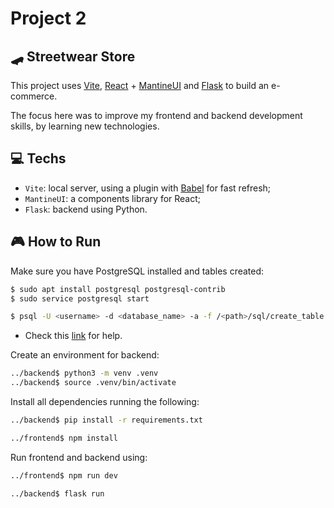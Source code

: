 # Project 2

## 🛹 Streetwear Store

This project uses [Vite](https://github.com/vitejs/vite-plugin-react/blob/main/packages/plugin-react/README.md), [React](https://react.dev/) + [MantineUI](https://mantine.dev/getting-started/) and [Flask](https://flask.palletsprojects.com/en/3.0.x/quickstart/) to build an e-commerce. 

The focus here was to improve my frontend and backend development skills, by learning new technologies.

## 💻 Techs

- `Vite`: local server, using a plugin with [Babel](https://babeljs.io/) for fast refresh;
- `MantineUI`: a components library for React;
- `Flask`: backend using Python.

## 🎮 How to Run

Make sure you have PostgreSQL installed and tables created:
```bash
$ sudo apt install postgresql postgresql-contrib
$ sudo service postgresql start
```
```bash
$ psql -U <username> -d <database_name> -a -f /<path>/sql/create_table.sql
```
- Check this [link](https://www.digitalocean.com/community/tutorials/how-to-install-postgresql-on-ubuntu-20-04-quickstart) for help.

Create an environment for backend:
```bash
../backend$ python3 -m venv .venv
../backend$ source .venv/bin/activate
```

Install all dependencies running the following:
```bash
../backend$ pip install -r requirements.txt
```
```bash
../frontend$ npm install
```

Run frontend and backend using:
```bash
../frontend$ npm run dev
```
```bash
../backend$ flask run
```
